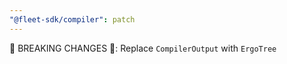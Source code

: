 ```yaml
---
"@fleet-sdk/compiler": patch
---
```


🚨 BREAKING CHANGES 🚨: Replace `CompilerOutput` with `ErgoTree`
